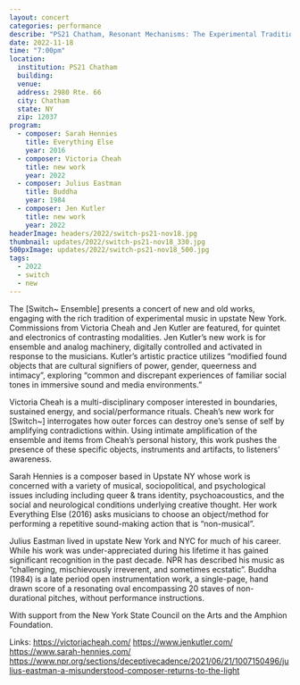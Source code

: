 ```yaml
---
layout: concert
categories: performance
describe: "PS21 Chatham, Resonant Mechanisms: The Experimental Tradition in Upstate New York"
date: 2022-11-18
time: "7:00pm"
location:
  institution: PS21 Chatham
  building:
  venue:
  address: 2980 Rte. 66
  city: Chatham
  state: NY
  zip: 12037
program:
  - composer: Sarah Hennies
    title: Everything Else
    year: 2016
  - composer: Victoria Cheah
    title: new work
    year: 2022
  - composer: Julius Eastman
    title: Buddha
    year: 1984
  - composer: Jen Kutler
    title: new work
    year: 2022
headerImage: headers/2022/switch-ps21-nov18.jpg
thumbnail: updates/2022/switch-ps21-nov18_330.jpg
500pxImage: updates/2022/switch-ps21-nov18_500.jpg
tags:
  - 2022
  - switch
  - new
---
```


The [Switch~ Ensemble] presents a concert of new and old works, engaging with the rich tradition of experimental music in upstate New York. Commissions from Victoria Cheah and Jen Kutler are featured, for quintet and electronics of contrasting modalities. Jen Kutler’s new work is for ensemble and analog machinery, digitally controlled and activated in response to the musicians. Kutler’s artistic practice utilizes “modified found objects that are cultural signifiers of power, gender, queerness and intimacy”, exploring “common and discrepant experiences of familiar social tones in immersive sound and media environments.”

Victoria Cheah is a multi-disciplinary composer interested in boundaries, sustained energy, and social/performance rituals. Cheah’s new work for [Switch~] interrogates how outer forces can destroy one’s sense of self by amplifying contradictions within. Using intimate amplification of the ensemble and items from Cheah’s personal history, this work pushes the presence of these specific objects, instruments and artifacts, to listeners’ awareness.

Sarah Hennies is a composer based in Upstate NY whose work is concerned with a variety of musical, sociopolitical, and psychological issues including including queer & trans identity, psychoacoustics, and the social and neurological conditions underlying creative thought. Her work Everything Else (2016) asks musicians to choose an object/method for performing a repetitive sound-making action that is “non-musical”.

Julius Eastman lived in upstate New York and NYC for much of his career. While his work was under-appreciated during his lifetime it has gained significant recognition in the past decade. NPR has described his music as “challenging, mischievously irreverent, and sometimes ecstatic”. Buddha (1984) is a late period open instrumentation work, a single-page, hand drawn score of a resonating oval encompassing 20 staves of non-durational pitches, without performance instructions.

With support from the New York State Council on the Arts and the Amphion Foundation.

Links:
https://victoriacheah.com/
https://www.jenkutler.com/
https://www.sarah-hennies.com/
https://www.npr.org/sections/deceptivecadence/2021/06/21/1007150496/julius-eastman-a-misunderstood-composer-returns-to-the-light
